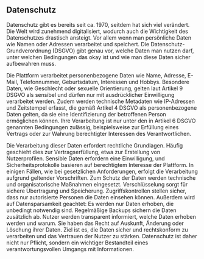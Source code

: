 ## Datenschutz

Datenschutz gibt es bereits seit ca. 1970, seitdem hat sich viel verändert. Die Welt wird zunehmend digitalisiert, wodurch auch die Wichtigkeit des Datenschutzes drastisch ansteigt. Vor allem wenn man persönliche Daten wie Namen oder Adressen verarbeitet und speichert. Die Datenschutz-Grundverordnung (DSGVO) gibt genau vor, welche Daten man nutzen darf, unter welchen Bedingungen das okay ist und wie man diese Daten sicher aufbewahren muss.

Die Plattform verarbeitet personenbezogene Daten wie Name, Adresse, E-Mail, Telefonnummer, Geburtsdatum, Interessen und Hobbys. Besondere Daten, wie Geschlecht oder sexuelle Orientierung, gelten laut Artikel 9 DSGVO als sensibel und dürfen nur mit ausdrücklicher Einwilligung verarbeitet werden. Zudem werden technische Metadaten wie IP-Adressen und Zeitstempel erfasst, die gemäß Artikel 4 DSGVO als personenbezogene Daten gelten, da sie eine Identifizierung der betroffenen Person ermöglichen können. Ihre Verarbeitung ist nur unter den in Artikel 6 DSGVO genannten Bedingungen zulässig, beispielsweise zur Erfüllung eines Vertrags oder zur Wahrung berechtigter Interessen des Verantwortlichen.

Die Verarbeitung dieser Daten erfordert rechtliche Grundlagen. Häufig geschieht dies zur Vertragserfüllung, etwa zur Erstellung von Nutzerprofilen. Sensible Daten erfordern eine Einwilligung, und Sicherheitsprotokolle basieren auf berechtigtem Interesse der Plattform. In einigen Fällen, wie bei gesetzlichen Anforderungen, erfolgt die Verarbeitung aufgrund geltender Vorschriften. Zum Schutz der Daten werden technische und organisatorische Maßnahmen eingesetzt. Verschlüsselung sorgt für sichere Übertragung und Speicherung. Zugriffskontrollen stellen sicher, dass nur autorisierte Personen die Daten einsehen können. Außerdem wird auf Datensparsamkeit geachtet: Es werden nur Daten erhoben, die unbedingt notwendig sind. Regelmäßige Backups sichern die Daten zusätzlich ab. Nutzer werden transparent informiert, welche Daten erhoben werden und warum. Sie haben das Recht auf Auskunft, Änderung oder Löschung ihrer Daten. Ziel ist es, die Daten sicher und rechtskonform zu verarbeiten und das Vertrauen der Nutzer zu stärken. Datenschutz ist daher nicht nur Pflicht, sondern ein wichtiger Bestandteil eines verantwortungsvollen Umgangs mit Informationen.
